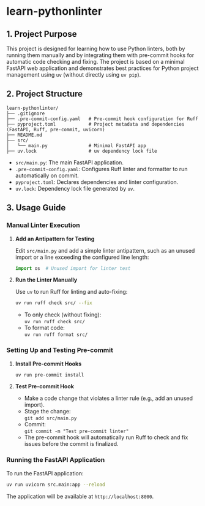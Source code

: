 # learn-pythonlinter

## 1. Project Purpose

This project is designed for learning how to use Python linters, both by running them manually and by integrating them with pre-commit hooks for automatic code checking and fixing. The project is based on a minimal FastAPI web application and demonstrates best practices for Python project management using `uv` (without directly using `uv pip`).

## 2. Project Structure

```
learn-pythonlinter/
├── .gitignore
├── .pre-commit-config.yaml   # Pre-commit hook configuration for Ruff
├── pyproject.toml            # Project metadata and dependencies (FastAPI, Ruff, pre-commit, uvicorn)
├── README.md
├── src/
│   └── main.py               # Minimal FastAPI app
├── uv.lock                   # uv dependency lock file
```

- `src/main.py`: The main FastAPI application.
- `.pre-commit-config.yaml`: Configures Ruff linter and formatter to run automatically on commit.
- `pyproject.toml`: Declares dependencies and linter configuration.
- `uv.lock`: Dependency lock file generated by `uv`.

## 3. Usage Guide

### Manual Linter Execution

1. **Add an Antipattern for Testing**

   Edit `src/main.py` and add a simple linter antipattern, such as an unused import or a line exceeding the configured line length:

   ```python
   import os  # Unused import for linter test
   ```

2. **Run the Linter Manually**

   Use `uv` to run Ruff for linting and auto-fixing:

   ```sh
   uv run ruff check src/ --fix
   ```

   - To only check (without fixing):  
     `uv run ruff check src/`
   - To format code:  
     `uv run ruff format src/`

### Setting Up and Testing Pre-commit

1. **Install Pre-commit Hooks**

   ```sh
   uv run pre-commit install
   ```

2. **Test Pre-commit Hook**

   - Make a code change that violates a linter rule (e.g., add an unused import).
   - Stage the change:  
     `git add src/main.py`
   - Commit:  
     `git commit -m "Test pre-commit linter"`
   - The pre-commit hook will automatically run Ruff to check and fix issues before the commit is finalized.

### Running the FastAPI Application

To run the FastAPI application:

```sh
uv run uvicorn src.main:app --reload
```

The application will be available at `http://localhost:8000`.